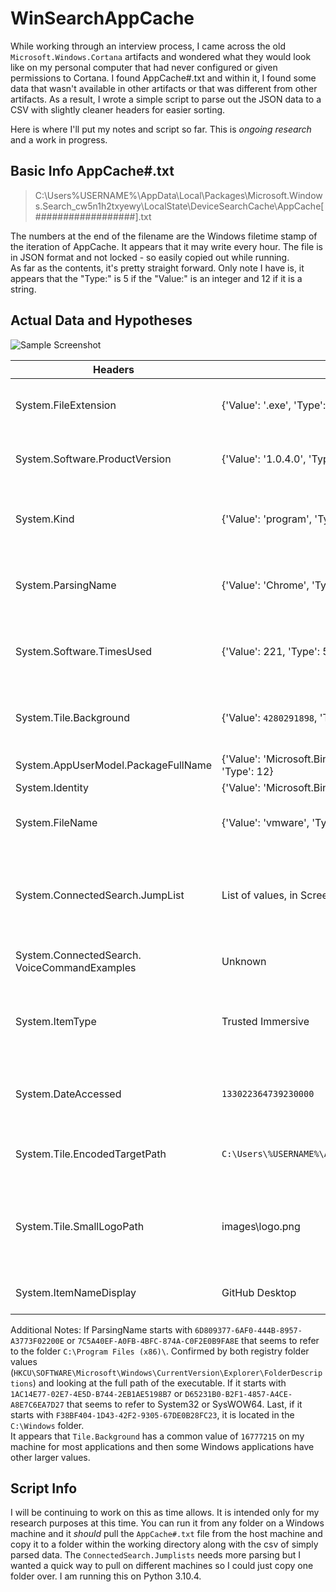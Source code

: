 # WinSearchAppCache

While working through an interview process, I came across the old `Microsoft.Windows.Cortana` artifacts and wondered what they would look like on my personal computer that had never configured or given permissions to Cortana. I found AppCache#.txt and within it, I found some data that wasn't available in other artifacts or that was different from other artifacts. As a result, I wrote a simple script to parse out the JSON data to a CSV with slightly cleaner headers for easier sorting. 

Here is where I'll put my notes and script so far. This is *ongoing research* and a work in progress. 

## Basic Info AppCache#.txt

> C:\Users\%USERNAME%\AppData\Local\Packages\Microsoft.Windows.Search_cw5n1h2txyewy\LocalState\DeviceSearchCache\AppCache[##################].txt 

The numbers at the end of the filename are the Windows filetime stamp of the iteration of AppCache. It appears that it may write every hour. 
The file is in JSON format and not locked - so easily copied out while running.   
As far as the contents, it's pretty straight forward. Only note I have is, it appears that the "Type:" is 5 if the "Value:" is an integer and 12 if it is a string. 

## Actual Data and Hypotheses

![Sample Screenshot](https://user-images.githubusercontent.com/88520889/179432469-de404371-80a4-4490-9b13-86d59ab8d54b.png)

|Headers|Sample|Hypothesis|
|---|---|---|
|System.FileExtension|{'Value': '.exe', 'Type': 12}|The file extension for the indexed file.|
|System.Software.ProductVersion|{'Value': '1.0.4.0', 'Type': 12}|If available, the product version for the application.|
|System.Kind|{'Value': 'program', 'Type': 12}|Program, document, link, and unknown are the options.|	
|System.ParsingName|{'Value': 'Chrome', 'Type': 12}|Anything from app name, to full path, to an AutoGenerated GUID|
|System.Software.TimesUsed|{'Value': 221, 'Type': 5}|Does not match other artifacts like prefetch run count|
|System.Tile.Background|{'Value': `4280291898`, 'Type': 5}|Unsure, may be whether the app also runs in the background?|
|System.AppUserModel.PackageFullName|{'Value': 'Microsoft.BingWeather_4.53.41681.0_x64 __8wekyb3d8bbwe', 'Type': 12}|Full name|
|System.Identity|{'Value': 'Microsoft.BingWeather_8wekyb3d8bbwe', 'Type': 12}|Short name|
|System.FileName|{'Value': 'vmware', 'Type': 12}|Actual filename without extension|
|System.ConnectedSearch.JumpList|List of values, in Screenshot|Contains jumplists for some apps that don't have jumplists in the normal location|
|System.ConnectedSearch. VoiceCommandExamples|Unknown|Not sure yet, all my rows were blank.|
|System.ItemType|Trusted Immersive|Options on my machine are "Trusted Immersive", "Immersive", or "Desktop"|
|System.DateAccessed|`133022364739230000`|Date of access in Windows Filetime - not last access for all|
|System.Tile.EncodedTargetPath|`C:\Users\%USERNAME%\AppData\Local\Programs\Python\Python310\pythonw.exe`|May be full file path or same as ParsingName|		
|System.Tile.SmallLogoPath|images\logo.png|Mostly Windows services have this, looks like part of path to the logo/icon image|
|System.ItemNameDisplay|GitHub Desktop|Basic application display name.|

Additional Notes:
If ParsingName starts with `6D809377-6AF0-444B-8957-A3773F02200E` or `7C5A40EF-A0FB-4BFC-874A-C0F2E0B9FA8E` that seems to refer to the folder `C:\Program Files (x86)\`. Confirmed by both registry folder values (`HKCU\SOFTWARE\Microsoft\Windows\CurrentVersion\Explorer\FolderDescriptions`) and looking at the full path of the executable. If it starts with `1AC14E77-02E7-4E5D-B744-2EB1AE5198B7` or `D65231B0-B2F1-4857-A4CE-A8E7C6EA7D27` that seems to refer to System32 or SysWOW64. Last, if it starts with `F38BF404-1D43-42F2-9305-67DE0B28FC23`, it is located in the `C:\Windows` folder.  
It appears that `Tile.Background` has a common value of `16777215` on my machine for most applications and then some Windows applications have other larger values.

## Script Info

I will be continuing to work on this as time allows. It is intended only for my research purposes at this time. You can run it from any folder on a Windows machine and it *should* pull the `AppCache#.txt` file from the host machine and copy it to a folder within the working directory along with the csv of simply parsed data. The `ConnectedSearch.Jumplists` needs more parsing but I wanted a quick way to pull on different machines so I could just copy one folder over. I am running this on Python 3.10.4. 
